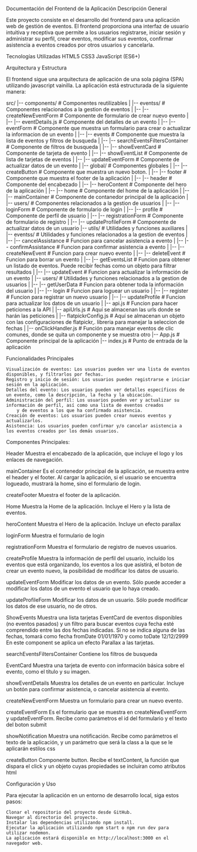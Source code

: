 Documentación del Frontend de la Aplicación
Descripción General

Este proyecto consiste en el desarrollo del frontend para una aplicación web de gestión de eventos. El frontend proporciona una interfaz de usuario intuitiva y receptiva que permite a los usuarios registrarse, iniciar sesión y administrar su perfil, crear eventos, modificar sus eventos, confirmar asistencia a eventos creados por otros usuarios y cancelarla.

Tecnologías Utilizadas
    HTML5
    CSS3
    JavaScript (ES6+)

Arquitectura y Estructura

El frontend sigue una arquitectura de aplicación de una sola página (SPA) utilizando javascript vainilla. La aplicación está estructurada de la siguiente manera:


src/
|-- components/                              # Componentes reutilizables
|   |-- eventss/                             # Componentes relacionados a la gestion de eventos
|   |-- |-- createNewEventForm               # Componente de formulario de crear nuevo evento
|   |-- |-- eventDetails.js                  # Componente del detalles de un evento
|   |-- |-- eventForm                        # Componente que muestra un formulario para crear o actualizar la informacion de un evento
|   |-- |-- events                           # Componente que muestra la lista de eventos y filtros de busqueda
|   |-- |-- searchEventsFiltersContainer     # Componente de filtros de busqueda
|   |-- |-- showEventCard                    # Componente de tarjeta de evento
|   |-- |-- showEventList                    # Componente de lista de tarjetas de eventos
|   |-- |-- updateEventForm                  # Componente de actualizar datos de un evento
|   |-- global/                              # Componentes globales
|   |-- |-- createButton                     # Componente que muestra un nuevo boton. 
|   |-- |-- footer                           # Componente que muestra el footer de la aplicación
|   |-- |-- header                           # Componente del encabezado
|   |-- |-- heroContent                      # Componente del hero de la aplicación
|   |-- |-- home                             # Componente del home de la aplicación
|   |-- |-- mainContainer                    # Componente de contanedor principal de la aplicación
|   |-- users/                               # Componentes relacionados a la gestion de usuarios
|   |-- |-- loginForm                        # Componente de formulario de login
|   |-- |-- profile                          # Componente de perfil de usuario
|   |-- |-- registrationForm                 # Componente de formulario de registro
|   |-- |-- updateProfileForm                # Componente de actualizar datos de un usuario
|-- utils/                                   # Utilidades y funciones auxiliares
|   |-- eventss/                             # Utilidades y funciones relacionados a la gestion de eventos
|   |-- |-- cancelAssistance                 # Funcion para cancelar asistencia a evento
|   |-- |-- confirmAssistance                # Funcion para confirmar asistencia a evento
|   |-- |-- createNewEvent                   # Funcion para crear nuevo evento
|   |-- |-- deleteEvent                      # Funcion para borrar un evento
|   |-- |-- getEventsList                    # Funcion para obtener un listado de eventos. Puede recibir fechas como un objeto para filtrar resultados
|   |-- |-- updateEvent                      # Funcion para actualizar la información de un evento
|   |-- users/                               # Utilidades y funciones relacionados a la gestion de usuarios
|   |-- |-- getUserData                      # Funcion para obtener toda la información del usuario
|   |-- |-- login                            # Funcion para loguear un usuario
|   |-- |-- register                         # Funcion para registrar un nuevo usuario
|   |-- |-- updateProfile                    # Funcion para actualizar los datos de un usuario
|   |-- api.js                               # Funcion para hacer peticiones a la API
|   |-- apiUrls.js                           # Aquí se almacenan las urls donde se harán las peticiones
|   |-- flatpickrConfig.js                   # Aquí se almacenan un objeto con las configuraciones de flatpickr,. libreria para manejar la seleccion de fechas
|   |-- onClickHandler.js                    # Función para manejar eventos de clic comunes, donde se quita un componente y se muestra otro
|-- App.js                                   # Componente principal de la aplicación
|-- index.js                                 # Punto de entrada de la aplicación

Funcionalidades Principales

    Visualización de eventos: Los usuarios pueden ver una lista de eventos disponibles, y filtrarlos por fechas.
    Registro y inicio de sesión: Los usuarios pueden registrarse e iniciar sesión en la aplicación.
    Detalles del evento: Los usuarios pueden ver detalles específicos de un evento, como la descripción, la fecha y la ubicación.
    Administración del perfil: Los usuarios pueden ver y actualizar su información de perfil, así como una lista de eventos creados
        y de eventos a los que ha confirmado asistencia.
    Creación de eventos: Los usuarios pueden crear nuevos eventos y actualizarlos.
    Asistencia: Los usuarios pueden confirmar y/o cancelar asistencia a los eventos creados por los demás usuarios.

Componentes Principales:

Header
    Muestra el encabezado de la aplicación, que incluye el logo y los enlaces de navegación.

mainContainer
    Es el contenedor principal de la aplicación, se muestra entre el header y el footer. Al cargar la aplicación, si el usuario se encuentra
    logueado, mustrará la home, sino el formulario de login.

createFooter
    Muestra el footer de la aplicación.

Home
    Muestra la Home de la aplicación. Incluye el Hero y la lista de eventos.

heroContent
    Muestra el Hero de la aplicación. Incluye un efecto parallax

loginForm
    Muestra el formulario de login

registrationForm
    Muestra el formulario de registro de nuevos usuarios.

createProfile
    Muestra la información de perfil del usuario, incluído los eventos que está organizando, los eventos a los que asistirá, el boton de crear un evento nuevo, la posibilidad de modificar los datos de usuario.

updateEventForm
    Modificar los datos de un evento. Sólo puede acceder a modificar los datos de un evento el usuario que lo haya creado.

updateProfileForm
    Modificar los datos de un usuario. Sólo puede modificar los datos de ese usuario, no de otros.

ShowEvents
    Muestra una lista tarjetas EventCard de eventos disponibles (no eventos pasados) y un filtro para buscar eventos cuya fecha
esté comprendido entre las dos fechas indicadas. Si no se indica alguna de las fechas, tomará como fecha fromDate 01/01/1970 y como
toDate 12/12/2999 En este component se aplica un efecto Parallax a las tarjetas.

searchEventsFiltersContainer
    Contiene los filtros de busqueda

EventCard
    Muestra una tarjeta de evento con información básica sobre el evento, como el título y su imagen.

showEventDetails
    Muestra los detalles de un evento en particular. Incluye un botón para confirmar asistencia, o cancelar asistencia al evento.

createNewEventForm
    Muestra un formulario para crear un nuevo evento.

createEventForm
    Es el formulario que se muestra en createNewEventForm y updateEventForm. Recibe como parámetros el id del formulario y el texto del boton submit

showNotification
    Muestra una notificación. Recibe como parámetros el texto de la aplicación, y un parámetro que será la class a la que se le aplicarán estilos css

createButton
    Componente button. Recibe el textContent, la función que dispara el click y un objeto cuyas propiedades se incluiran como atributos html

Configuración y Uso

Para ejecutar la aplicación en un entorno de desarrollo local, siga estos pasos:

    Clonar el repositorio del proyecto desde GitHub.
    Navegar al directorio del proyecto.
    Instalar las dependencias utilizando npm install.
    Ejecutar la aplicación utilizando npm start o npm run dev para utilizar nodemon.
    La aplicación estará disponible en http://localhost:3000 en el navegador web.